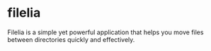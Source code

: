# filelia
Filelia is a simple yet powerful application that helps you move files between directories quickly and effectively.
